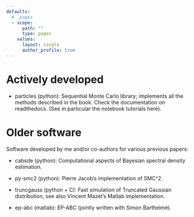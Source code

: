```yaml
---
defaults:
  # _pages
  - scope:
      path: ""
      type: pages
    values:
      layout: single
      author_profile: true
---
```


# Actively developed

* particles (python): Sequential Monte Carlo library; implements all the
  methods described in the book. Check the documentation on readthedocs. (See
  in particular the notebook tutorials here).

# Older software

Software developed by me and/or co-authors for various previous papers:

* cabsde (python): Computational aspects of Bayesian spectral density estimation.

* py-smc2 (python): Pierre Jacob‘s implementation of SMC^2.

* truncgauss (python + C): Fast simulation of Truncated Gaussian distribution,
  see also Vincent Mazet’s Matlab implementation.

* ep-abc (matlab): EP-ABC (jointly written with Simon Barthelmé).
